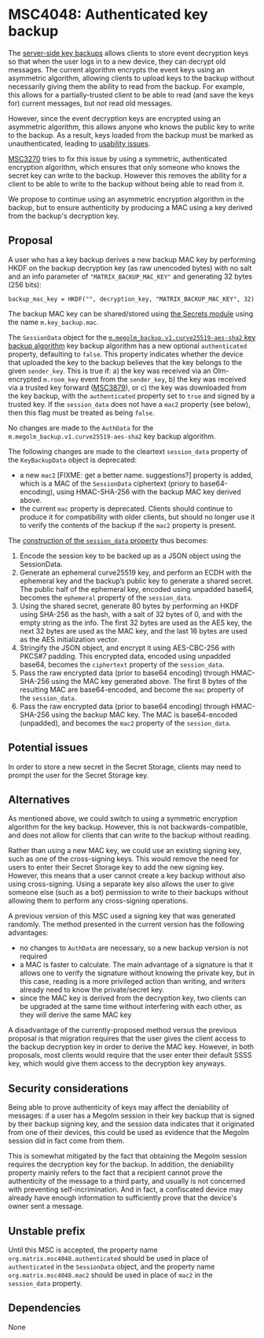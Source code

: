 # MSC4048: Authenticated key backup

The [server-side key
backups](https://spec.matrix.org/unstable/client-server-api/#server-side-key-backups)
allows clients to store event decryption keys so that when the user logs in to
a new device, they can decrypt old messages.  The current algorithm encrypts
the event keys using an asymmetric algorithm, allowing clients to upload keys to
the backup without necessarily giving them the ability to read from the
backup.  For example, this allows for a partially-trusted client to be able to
read (and save the keys for) current messages, but not read old messages.

However, since the event decryption keys are encrypted using an asymmetric
algorithm, this allows anyone who knows the public key to write to the backup.
As a result, keys loaded from the backup must be marked as unauthenticated,
leading to [usability
issues](https://github.com/vector-im/element-web/issues/14323).

[MSC3270](https://github.com/matrix-org/matrix-spec-proposals/pull/3270) tries
to fix this issue by using a symmetric, authenticated encryption algorithm,
which ensures that only someone who knows the secret key can write to the
backup.  However this removes the ability for a client to be able to write to
the backup without being able to read from it.

We propose to continue using an asymmetric encryption algorithm in the backup,
but to ensure authenticity by producing a MAC using a key derived from the
backup's decryption key.

## Proposal

A user who has a key backup derives a new backup MAC key by performing HKDF on
the backup decryption key (as raw unencoded bytes) with no salt and an info
parameter of `"MATRIX_BACKUP_MAC_KEY"` and generating 32 bytes (256 bits):

    backup_mac_key = HKDF("", decryption_key, "MATRIX_BACKUP_MAC_KEY", 32)

The backup MAC key can be shared/stored using [the Secrets
module](https://spec.matrix.org/unstable/client-server-api/#secrets) using the
name `m.key_backup.mac`.

The `SessionData` object for the [`m.megolm_backup.v1.curve25519-aes-sha2` key
backup
algorithm](https://spec.matrix.org/unstable/client-server-api/#backup-algorithm-mmegolm_backupv1curve25519-aes-sha2)
key backup algorithm has a new optional `authenticated` property, defaulting to
`false`.  This property indicates whether the device that uploaded the key to
the backup believes that the key belongs to the given `sender_key`.  This is
true if: a) the key was received via an Olm-encrypted `m.room_key` event from
the `sender_key`, b) the key was received via a trusted key forward
([MSC3879](https://github.com/matrix-org/matrix-spec-proposals/pull/3879)), or
c) the key was downloaded from the key backup, with the `authenticated`
property set to `true` and signed by a trusted key.  If the `session_data` does
not have a `mac2` property (see below), then this flag must be treated as being
`false`.

No changes are made to the `AuthData` for the
`m.megolm_backup.v1.curve25519-aes-sha2` key backup algorithm.

The following changes are made to the cleartext `session_data` property of the
`KeyBackupData` object is deprecated:

- a new `mac2` [FIXME: get a better name.  suggestions?] property is added,
  which is a MAC of the `SessionData` ciphertext (priory to base64-encoding),
  using HMAC-SHA-256 with the backup MAC key derived above.
- the current `mac` property is deprecated.  Clients should continue to produce
  it for compatibility with older clients, but should no longer use it to
  verify the contents of the backup if the `mac2` property is present.

The [construction of the `session_data`
property](https://spec.matrix.org/unstable/client-server-api/#backup-algorithm-mmegolm_backupv1curve25519-aes-sha2)
thus becomes:

1. Encode the session key to be backed up as a JSON object using the
   SessionData.
2. Generate an ephemeral curve25519 key, and perform an ECDH with the ephemeral
   key and the backup’s public key to generate a shared secret. The public half
   of the ephemeral key, encoded using unpadded base64, becomes the `ephemeral`
   property of the `session_data`.
3. Using the shared secret, generate 80 bytes by performing an HKDF using
   SHA-256 as the hash, with a salt of 32 bytes of 0, and with the empty string
   as the info. The first 32 bytes are used as the AES key, the next 32 bytes
   are used as the MAC key, and the last 16 bytes are used as the AES
   initialization vector.
4. Stringify the JSON object, and encrypt it using AES-CBC-256 with PKCS#7
   padding. This encrypted data, encoded using unpadded base64, becomes the
   `ciphertext` property of the `session_data`.
5. Pass the raw encrypted data (prior to base64 encoding) through HMAC-SHA-256
   using the MAC key generated above. The first 8 bytes of the resulting MAC
   are base64-encoded, and become the `mac` property of the `session_data`.
6. Pass the raw encrypted data (prior to base64 encoding) through HMAC-SHA-256
   using the backup MAC key.  The MAC is base64-encoded (unpadded), and becomes
   the `mac2` property of the `session_data`.

## Potential issues

In order to store a new secret in the Secret Storage, clients may need to
prompt the user for the Secret Storage key.

## Alternatives

As mentioned above, we could switch to using a symmetric encryption algorithm
for the key backup.  However, this is not backwards-compatible, and does not
allow for clients that can write to the backup without reading.

Rather than using a new MAC key, we could use an existing signing key, such as
one of the cross-signing keys.  This would remove the need for users to enter
their Secret Storage key to add the new signing key.  However, this means that
a user cannot create a key backup without also using cross-signing.  Using a
separate key also allows the user to give someone else (such as a bot)
permission to write to their backups without allowing them to perform any
cross-signing operations.

A previous version of this MSC used a signing key that was generated randomly.
The method presented in the current version has the following advantages:

- no changes to `AuthData` are necessary, so a new backup version is not
  required
- a MAC is faster to calculate.  The main advantage of a signature is that it
  allows one to verify the signature without knowing the private key, but in
  this case, reading is a more privileged action than writing, and writers
  already need to know the private/secret key.
- since the MAC key is derived from the decryption key, two clients can be
  upgraded at the same time without interfering with each other, as they will
  derive the same MAC key

A disadvantage of the currently-proposed method versus the previous proposal is
that migration requires that the user gives the client access to the backup
decryption key in order to derive the MAC key.  However, in both proposals,
most clients would require that the user enter their default SSSS key, which
would give them access to the decryption key anyways.

## Security considerations

Being able to prove authenticity of keys may affect the deniability of
messages: if a user has a Megolm session in their key backup that is signed by their
backup signing key, and the session data indicates that it originated from one
of their devices, this could be used as evidence that the Megolm session did in
fact come from them.

This is somewhat mitigated by the fact that obtaining the Megolm session
requires the decryption key for the backup.  In addition, the deniability
property mainly refers to the fact that a recipient cannot prove the
authenticity of the message to a third party, and usually is not concerned with
preventing self-incrimination.  And in fact, a confiscated device may already
have enough information to sufficiently prove that the device's owner sent a
message.

## Unstable prefix

Until this MSC is accepted, the property name
`org.matrix.msc4048.authenticated` should be used in place of `authenticated`
in the `SessionData` object, and the property name `org.matrix.msc4048.mac2`
should be used in place of `mac2` in the `session_data` property.

## Dependencies

None
